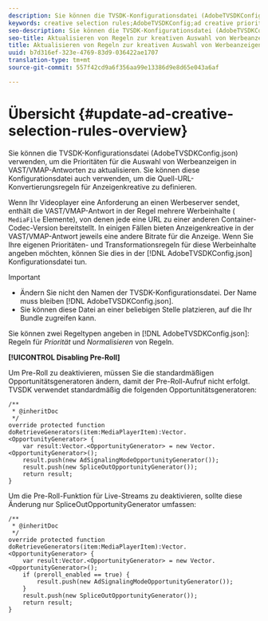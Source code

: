 ```yaml
---
description: Sie können die TVSDK-Konfigurationsdatei (AdobeTVSDKConfig.json) verwenden, um die Prioritäten für die Auswahl von Werbeanzeigen in VAST/VMAP-Antworten zu aktualisieren. Sie können diese Konfigurationsdatei auch verwenden, um die Quell-URL-Konvertierungsregeln für Anzeigenkreative zu definieren.
keywords: creative selection rules;AdobeTVSDKConfig;ad creative priorities;transformation rules
seo-description: Sie können die TVSDK-Konfigurationsdatei (AdobeTVSDKConfig.json) verwenden, um die Prioritäten für die Auswahl von Werbeanzeigen in VAST/VMAP-Antworten zu aktualisieren. Sie können diese Konfigurationsdatei auch verwenden, um die Quell-URL-Konvertierungsregeln für Anzeigenkreative zu definieren.
seo-title: Aktualisieren von Regeln zur kreativen Auswahl von Werbeanzeigen
title: Aktualisieren von Regeln zur kreativen Auswahl von Werbeanzeigen
uuid: b7d316ef-323e-4769-83d9-036422ae1707
translation-type: tm+mt
source-git-commit: 557f42cd9a6f356aa99e13386d9e8d65e043a6af

---
```



# Übersicht {#update-ad-creative-selection-rules-overview}

Sie können die TVSDK-Konfigurationsdatei (AdobeTVSDKConfig.json) verwenden, um die Prioritäten für die Auswahl von Werbeanzeigen in VAST/VMAP-Antworten zu aktualisieren. Sie können diese Konfigurationsdatei auch verwenden, um die Quell-URL-Konvertierungsregeln für Anzeigenkreative zu definieren.

Wenn Ihr Videoplayer eine Anforderung an einen Werbeserver sendet, enthält die VAST/VMAP-Antwort in der Regel mehrere Werbeinhalte ( `MediaFile` Elemente), von denen jede eine URL zu einer anderen Container-Codec-Version bereitstellt. In einigen Fällen bieten Anzeigenkreative in der VAST/VMAP-Antwort jeweils eine andere Bitrate für die Anzeige. Wenn Sie Ihre eigenen Prioritäten- und Transformationsregeln für diese Werbeinhalte angeben möchten, können Sie dies in der [!DNL AdobeTVSDKConfig.json] Konfigurationsdatei tun.

>[!IMPORTANT]
>
>* Ändern Sie nicht den Namen der TVSDK-Konfigurationsdatei. Der Name muss bleiben [!DNL AdobeTVSDKConfig.json].
>* Sie können diese Datei an einer beliebigen Stelle platzieren, auf die Ihr Bundle zugreifen kann.
>



Sie können zwei Regeltypen angeben in [!DNL AdobeTVSDKConfig.json]: Regeln für *Priorität* und *Normalisieren* von Regeln.

**[!UICONTROL Disabling Pre-Roll]**

Um Pre-Roll zu deaktivieren, müssen Sie die standardmäßigen Opportunitätsgeneratoren ändern, damit der Pre-Roll-Aufruf nicht erfolgt. TVSDK verwendet standardmäßig die folgenden Opportunitätsgeneratoren:

```
/** 
 * @inheritDoc 
 */ 
override protected function doRetrieveGenerators(item:MediaPlayerItem):Vector.<OpportunityGenerator> { 
    var result:Vector.<OpportunityGenerator> = new Vector.<OpportunityGenerator>(); 
    result.push(new AdSignalingModeOpportunityGenerator()); 
    result.push(new SpliceOutOpportunityGenerator()); 
    return result; 
} 
```

Um die Pre-Roll-Funktion für Live-Streams zu deaktivieren, sollte diese Änderung nur SpliceOutOpportunityGenerator umfassen:

```
/** 
 * @inheritDoc 
 */ 
override protected function doRetrieveGenerators(item:MediaPlayerItem):Vector.<OpportunityGenerator> { 
    var result:Vector.<OpportunityGenerator> = new Vector.<OpportunityGenerator>(); 
    if (preroll_enabled == true) { 
        result.push(new AdSignalingModeOpportunityGenerator()); 
    } 
    result.push(new SpliceOutOpportunityGenerator()); 
    return result; 
}
```
